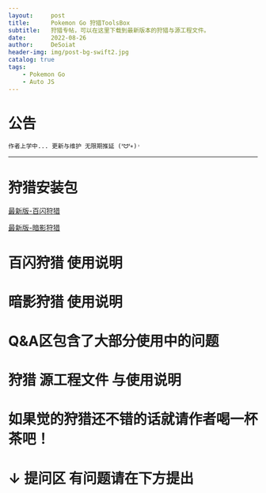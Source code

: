 ```yaml
---
layout:     post
title:      Pokemon Go 狩猎ToolsBox
subtitle:   狩猎专帖，可以在这里下载到最新版本的狩猎与源工程文件。
date:       2022-08-26
author:     DeSoiat
header-img: img/post-bg-swift2.jpg
catalog: true
tags: 
    - Pokemon Go
    - Auto JS
---
```


# 公告

    作者上学中... 更新与维护 无限期推延 (ᕑᗢᓫ∗)˒

---

# 狩猎安装包

[最新版-百闪狩猎](https://1drv.ms/u/s!AgB3rz-DTQyYg10OAUgEaKOIz0yu?e=o8kf5q)

[最新版-暗影狩猎](https://1drv.ms/u/s!AgB3rz-DTQyYg2FoZwPh8gfYFwgL?e=ndpKGs)



# 百闪狩猎 使用说明




# 暗影狩猎 使用说明

# Q&A区包含了大部分使用中的问题

# 狩猎 源工程文件 与使用说明

# 如果觉的狩猎还不错的话就请作者喝一杯茶吧！


# ↓ 提问区 有问题请在下方提出




